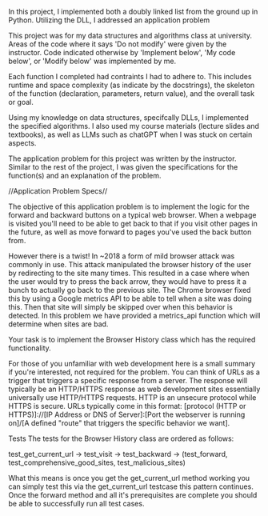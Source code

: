 In this project, I implemented both a doubly linked list from the ground up in Python. Utilizing the DLL, I addressed an application problem

This project was for my data structures and algorithms class at university. Areas of the code where it says 'Do not modify' were given by the instructor. Code indicated otherwise by 'Implement below', 'My code below', or 'Modify below' was implemented by me.

Each function I completed had contraints I had to adhere to. This includes runtime and space complexity (as indicate by the docstrings), the skeleton of the function (declaration, parameters, return value), and the overall task or goal.

Using my knowledge on data structures, specifcally DLLs, I implemented the specified algorithms. I also used my course materials (lecture slides and textbooks), as well as LLMs such as chatGPT when I was stuck on certain aspects.

The application problem for this project was written by the instructor. Similar to the rest of the project, I was given the specifications for the function(s) and an explanation of the problem.

//Application Problem Specs//

The objective of this application problem is to implement the logic for the forward and backward buttons on a typical web browser. When a webpage is visited you'll need to be able to get back to that if you visit other pages in the future, as well as move forward to pages you've used the back button from.

However there is a twist! In ~2018 a form of mild browser attack was commonly in use. This attack manipulated the browser history of the user by redirecting to the site many times. This resulted in a case where when the user would try to press the back arrow, they would have to press it a bunch to actually go back to the previous site. The Chrome browser fixed this by using a Google metrics API to be able to tell when a site was doing this. Then that site will simply be skipped over when this behavior is detected. In this problem we have provided a metrics_api function which will determine when sites are bad.

Your task is to implement the Browser History class which has the required functionality.

For those of you unfamiliar with web development here is a small summary if you're interested, not required for the problem. You can think of URLs as a trigger that triggers a specific response from a server. The response will typically be an HTTP/HTTPS response as web development sites essentially universally use HTTP/HTTPS requests. HTTP is an unsecure protocol while HTTPS is secure. URLs typically come in this format: [protocol (HTTP or HTTPS)]://[IP Address or DNS of Server]:[Port the webserver is running on]/[A defined "route" that triggers the specific behavior we want].

Tests
The tests for the Browser History class are ordered as follows:

test_get_current_url -> test_visit -> test_backward -> (test_forward, test_comprehensive_good_sites, test_malicious_sites)

What this means is once you get the get_current_url method working you can simply test this via the get_current_url testcase this pattern continues. Once the forward method and all it's prerequisites are complete you should be able to successfully run all test cases.
